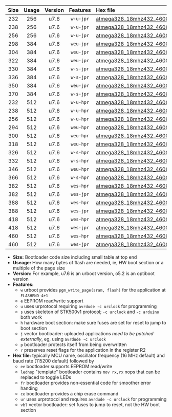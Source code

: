 |Size|Usage|Version|Features|Hex file|
|:-:|:-:|:-:|:-:|:--|
|232|256|u7.6|`w-u-jpr`|[atmega328_18mhz432_460800bps_ur_vbl.hex](https://raw.githubusercontent.com/stefanrueger/urboot/main//atmega328_18mhz432_460800bps_ur_vbl.hex)|
|238|256|u7.6|`w-u-jpr`|[atmega328_18mhz432_460800bps_lednop_ur_vbl.hex](https://raw.githubusercontent.com/stefanrueger/urboot/main//atmega328_18mhz432_460800bps_lednop_ur_vbl.hex)|
|256|256|u7.6|`w-u-jpr`|[atmega328_18mhz432_460800bps_lednop_fr_ur_vbl.hex](https://raw.githubusercontent.com/stefanrueger/urboot/main//atmega328_18mhz432_460800bps_lednop_fr_ur_vbl.hex)|
|298|384|u7.6|`weu-jpr`|[atmega328_18mhz432_460800bps_ee_ur_vbl.hex](https://raw.githubusercontent.com/stefanrueger/urboot/main//atmega328_18mhz432_460800bps_ee_ur_vbl.hex)|
|304|384|u7.6|`weu-jpr`|[atmega328_18mhz432_460800bps_ee_lednop_ur_vbl.hex](https://raw.githubusercontent.com/stefanrueger/urboot/main//atmega328_18mhz432_460800bps_ee_lednop_ur_vbl.hex)|
|322|384|u7.6|`weu-jpr`|[atmega328_18mhz432_460800bps_ee_lednop_fr_ur_vbl.hex](https://raw.githubusercontent.com/stefanrueger/urboot/main//atmega328_18mhz432_460800bps_ee_lednop_fr_ur_vbl.hex)|
|330|384|u7.6|`w-s-jpr`|[atmega328_18mhz432_460800bps_vbl.hex](https://raw.githubusercontent.com/stefanrueger/urboot/main//atmega328_18mhz432_460800bps_vbl.hex)|
|336|384|u7.6|`w-s-jpr`|[atmega328_18mhz432_460800bps_lednop_vbl.hex](https://raw.githubusercontent.com/stefanrueger/urboot/main//atmega328_18mhz432_460800bps_lednop_vbl.hex)|
|350|384|u7.6|`weu-jpr`|[atmega328_18mhz432_460800bps_ee_lednop_fr_ce_ur_vbl.hex](https://raw.githubusercontent.com/stefanrueger/urboot/main//atmega328_18mhz432_460800bps_ee_lednop_fr_ce_ur_vbl.hex)|
|370|384|u7.6|`w-s-jpr`|[atmega328_18mhz432_460800bps_lednop_fr_vbl.hex](https://raw.githubusercontent.com/stefanrueger/urboot/main//atmega328_18mhz432_460800bps_lednop_fr_vbl.hex)|
|232|512|u7.6|`w-u-hpr`|[atmega328_18mhz432_460800bps_ur.hex](https://raw.githubusercontent.com/stefanrueger/urboot/main//atmega328_18mhz432_460800bps_ur.hex)|
|238|512|u7.6|`w-u-hpr`|[atmega328_18mhz432_460800bps_lednop_ur.hex](https://raw.githubusercontent.com/stefanrueger/urboot/main//atmega328_18mhz432_460800bps_lednop_ur.hex)|
|256|512|u7.6|`w-u-hpr`|[atmega328_18mhz432_460800bps_lednop_fr_ur.hex](https://raw.githubusercontent.com/stefanrueger/urboot/main//atmega328_18mhz432_460800bps_lednop_fr_ur.hex)|
|294|512|u7.6|`weu-hpr`|[atmega328_18mhz432_460800bps_ee_ur.hex](https://raw.githubusercontent.com/stefanrueger/urboot/main//atmega328_18mhz432_460800bps_ee_ur.hex)|
|300|512|u7.6|`weu-hpr`|[atmega328_18mhz432_460800bps_ee_lednop_ur.hex](https://raw.githubusercontent.com/stefanrueger/urboot/main//atmega328_18mhz432_460800bps_ee_lednop_ur.hex)|
|318|512|u7.6|`weu-hpr`|[atmega328_18mhz432_460800bps_ee_lednop_fr_ur.hex](https://raw.githubusercontent.com/stefanrueger/urboot/main//atmega328_18mhz432_460800bps_ee_lednop_fr_ur.hex)|
|326|512|u7.6|`w-s-hpr`|[atmega328_18mhz432_460800bps.hex](https://raw.githubusercontent.com/stefanrueger/urboot/main//atmega328_18mhz432_460800bps.hex)|
|332|512|u7.6|`w-s-hpr`|[atmega328_18mhz432_460800bps_lednop.hex](https://raw.githubusercontent.com/stefanrueger/urboot/main//atmega328_18mhz432_460800bps_lednop.hex)|
|346|512|u7.6|`weu-hpr`|[atmega328_18mhz432_460800bps_ee_lednop_fr_ce_ur.hex](https://raw.githubusercontent.com/stefanrueger/urboot/main//atmega328_18mhz432_460800bps_ee_lednop_fr_ce_ur.hex)|
|366|512|u7.6|`w-s-hpr`|[atmega328_18mhz432_460800bps_lednop_fr.hex](https://raw.githubusercontent.com/stefanrueger/urboot/main//atmega328_18mhz432_460800bps_lednop_fr.hex)|
|382|512|u7.6|`wes-hpr`|[atmega328_18mhz432_460800bps_ee.hex](https://raw.githubusercontent.com/stefanrueger/urboot/main//atmega328_18mhz432_460800bps_ee.hex)|
|382|512|u7.6|`wes-jpr`|[atmega328_18mhz432_460800bps_ee_vbl.hex](https://raw.githubusercontent.com/stefanrueger/urboot/main//atmega328_18mhz432_460800bps_ee_vbl.hex)|
|388|512|u7.6|`wes-hpr`|[atmega328_18mhz432_460800bps_ee_lednop.hex](https://raw.githubusercontent.com/stefanrueger/urboot/main//atmega328_18mhz432_460800bps_ee_lednop.hex)|
|388|512|u7.6|`wes-jpr`|[atmega328_18mhz432_460800bps_ee_lednop_vbl.hex](https://raw.githubusercontent.com/stefanrueger/urboot/main//atmega328_18mhz432_460800bps_ee_lednop_vbl.hex)|
|418|512|u7.6|`wes-hpr`|[atmega328_18mhz432_460800bps_ee_lednop_fr.hex](https://raw.githubusercontent.com/stefanrueger/urboot/main//atmega328_18mhz432_460800bps_ee_lednop_fr.hex)|
|418|512|u7.6|`wes-jpr`|[atmega328_18mhz432_460800bps_ee_lednop_fr_vbl.hex](https://raw.githubusercontent.com/stefanrueger/urboot/main//atmega328_18mhz432_460800bps_ee_lednop_fr_vbl.hex)|
|460|512|u7.6|`wes-hpr`|[atmega328_18mhz432_460800bps_ee_lednop_fr_ce.hex](https://raw.githubusercontent.com/stefanrueger/urboot/main//atmega328_18mhz432_460800bps_ee_lednop_fr_ce.hex)|
|460|512|u7.6|`wes-jpr`|[atmega328_18mhz432_460800bps_ee_lednop_fr_ce_vbl.hex](https://raw.githubusercontent.com/stefanrueger/urboot/main//atmega328_18mhz432_460800bps_ee_lednop_fr_ce_vbl.hex)|

- **Size:** Bootloader code size including small table at top end
- **Useage:** How many bytes of flash are needed, ie, HW boot section or a multiple of the page size
- **Version:** For example, u7.6 is an urboot version, o5.2 is an optiboot version
- **Features:**
  + `w` urboot provides `pgm_write_page(sram, flash)` for the application at `FLASHEND-4+1`
  + `e` EEPROM read/write support
  + `u` uses urprotocol requiring `avrdude -c urclock` for programming
  + `s` uses skeleton of STK500v1 protocol; `-c urclock` and `-c arduino` both work
  + `h` hardware boot section: make sure fuses are set for reset to jump to boot section
  + `j` vector bootloader: uploaded applications *need to be patched externally*, eg, using `avrdude -c urclock`
  + `p` bootloader protects itself from being overwritten
  + `r` preserves reset flags for the application in the register R2
- **Hex file:** typically MCU name, oscillator frequency (16 MHz default) and baud rate (115200 default) followed by
  + `ee` bootloader supports EEPROM read/write
  + `lednop` "template" bootloader contains `mov rx,rx` nops that can be replaced to toggle LEDs
  + `fr` bootloader provides non-essential code for smoother error handing
  + `ce` bootloader provides a chip erase command
  + `ur` uses urprotocol and requires `avrdude -c urclock` for programming
  + `vbl` vector bootloader: set fuses to jump to reset, not the HW boot section
